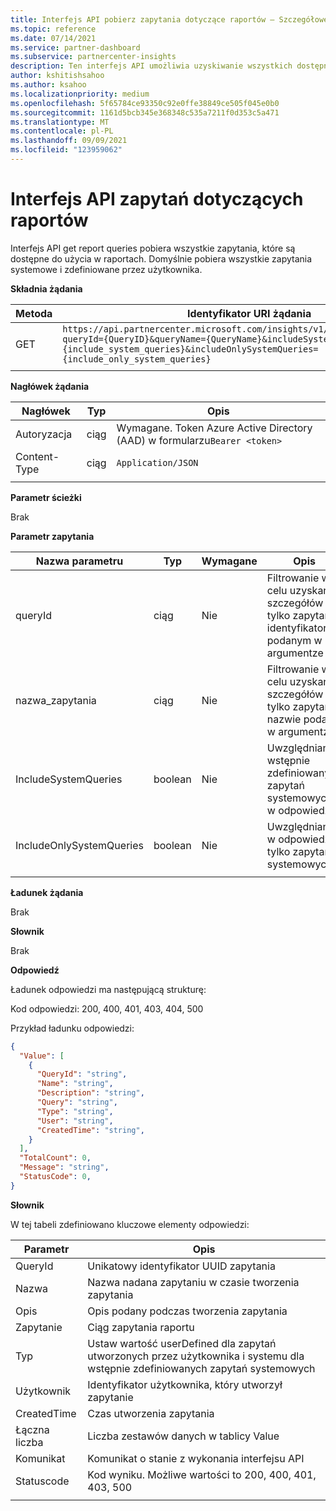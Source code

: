 ```yaml
---
title: Interfejs API pobierz zapytania dotyczące raportów — Szczegółowe informacje danych
ms.topic: reference
ms.date: 07/14/2021
ms.service: partner-dashboard
ms.subservice: partnercenter-insights
description: Ten interfejs API umożliwia uzyskiwanie wszystkich dostępnych zapytań do użycia w interfejsie API raportów.
author: kshitishsahoo
ms.author: ksahoo
ms.localizationpriority: medium
ms.openlocfilehash: 5f65784ce93350c92e0ffe38849ce505f045e0b0
ms.sourcegitcommit: 1161d5bcb345e368348c535a7211f0d353c5a471
ms.translationtype: MT
ms.contentlocale: pl-PL
ms.lasthandoff: 09/09/2021
ms.locfileid: "123959062"
---
```

# <a name="get-report-queries-api"></a>Interfejs API zapytań dotyczących raportów

Interfejs API get report queries pobiera wszystkie zapytania, które są dostępne do użycia w raportach. Domyślnie pobiera wszystkie zapytania systemowe i zdefiniowane przez użytkownika.

**Składnia żądania**

|    Metoda    |    Identyfikator URI żądania    |
|    ----    |    ----    |
|    GET    |    `https://api.partnercenter.microsoft.com/insights/v1/mpn/ScheduledQueries?queryId={QueryID}&queryName={QueryName}&includeSystemQueries={include_system_queries}&includeOnlySystemQueries={include_only_system_queries}`     |
|        |        |

**Nagłówek żądania**

|    Nagłówek    |    Typ    |    Opis    |
|    ----    |    ----    |    ----    |
|    Autoryzacja    |    ciąg    |    Wymagane. Token Azure Active Directory (AAD) w formularzu`Bearer <token>`    |
|    Content-Type    |    ciąg    |    `Application/JSON`    |
|        |        |        |

**Parametr ścieżki**

Brak

**Parametr zapytania**

|    Nazwa parametru    |    Typ    |    Wymagane    |    Opis    |
|    ----    |    ----    |    ----    |    ----    |
|    queryId     |    ciąg     |    Nie    |    Filtrowanie w celu uzyskania szczegółów tylko zapytań o identyfikatorze podanym w argumentze     |
|    nazwa_zapytania     |    ciąg     |    Nie    |    Filtrowanie w celu uzyskania szczegółów tylko zapytań o nazwie podanej w argumentze     |
|    IncludeSystemQueries     |    boolean     |    Nie    |    Uwzględnianie wstępnie zdefiniowanych zapytań systemowych w odpowiedzi     |
|    IncludeOnlySystemQueries     |    boolean     |    Nie    |    Uwzględnianie w odpowiedzi tylko zapytań systemowych     |
|        |        |        |        |


**Ładunek żądania**

Brak

**Słownik**

Brak

**Odpowiedź**

Ładunek odpowiedzi ma następującą strukturę:

Kod odpowiedzi: 200, 400, 401, 403, 404, 500

Przykład ładunku odpowiedzi:

```json
{ 
  "Value": [ 
    { 
      "QueryId": "string", 
      "Name": "string", 
      "Description": "string", 
      "Query": "string", 
      "Type": "string", 
      "User": "string", 
      "CreatedTime": "string", 
    } 
  ], 
  "TotalCount": 0, 
  "Message": "string", 
  "StatusCode": 0, 
} 
```

**Słownik**

W tej tabeli zdefiniowano kluczowe elementy odpowiedzi:

|    Parametr    |    Opis    |
|    ----    |    ----    |
|    QueryId     |    Unikatowy identyfikator UUID zapytania     |
|    Nazwa     |    Nazwa nadana zapytaniu w czasie tworzenia zapytania     |
|    Opis     |    Opis podany podczas tworzenia zapytania     |
|    Zapytanie     |    Ciąg zapytania raportu     |
|    Typ     |    Ustaw wartość userDefined dla zapytań utworzonych przez użytkownika i systemu dla wstępnie zdefiniowanych zapytań systemowych     |
|    Użytkownik     |    Identyfikator użytkownika, który utworzył zapytanie     |
|    CreatedTime     |    Czas utworzenia zapytania     |
|    Łączna liczba     |    Liczba zestawów danych w tablicy Value     |
|    Komunikat     |    Komunikat o stanie z wykonania interfejsu API     |
|    Statuscode     |    Kod wyniku. Możliwe wartości to 200, 400, 401, 403, 500     |
|        |        |
